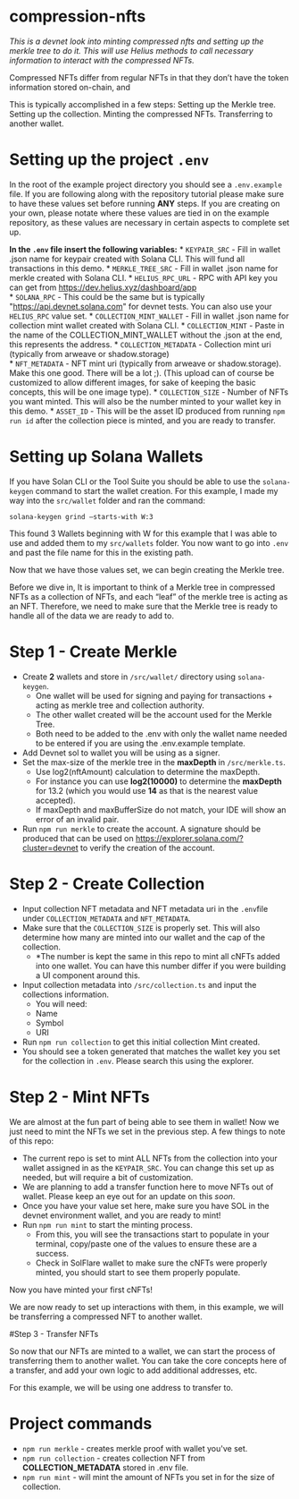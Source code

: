 # compression-nfts

   _This is a devnet look into minting compressed nfts and setting up the merkle tree to do it. This will use Helius methods to call necessary information to interact with the compressed NFTs._ 

Compressed NFTs differ from regular NFTs in that they don’t have the token information stored on-chain, and 

This is typically accomplished in a few steps: 
Setting up the Merkle tree.
Setting up the collection.
Minting the compressed NFTs.
Transferring to another wallet. 

# Setting up the project `.env`

In the root of the example project directory you should see a `.env.example` file. If you are following along with the repository tutorial please make sure to have these values set before running **ANY** steps. If you are creating on your own, please notate where these values are tied in on the example repository, as these values are necessary in certain aspects to complete set up. 

**In the `.env` file insert the following variables:**
      * `KEYPAIR_SRC` - Fill in wallet .json name for keypair created with Solana CLI. This will fund all transactions in this demo.
      * `MERKLE_TREE_SRC` - Fill in wallet .json name for merkle created with Solana CLI.
      * `HELIUS_RPC_URL` - RPC with API key you can get from https://dev.helius.xyz/dashboard/app    
      * `SOLANA_RPC` - This could be the same but is typically "https://api.devnet.solana.com" for devnet tests. You can also use your `HELIUS_RPC` value set. 
      * `COLLECTION_MINT_WALLET` - Fill in wallet .json name for collection mint wallet created with Solana CLI.
      * `COLLECTION_MINT` - Paste in the name of the COLLECTION_MINT_WALLET without the .json at the end, this represents the address.
      * `COLLECTION_METADATA` - Collection mint uri (typically from arweave or shadow.storage)      
      * `NFT_METADATA` - NFT mint uri (typically from arweave or shadow.storage). Make this one good. There will be a lot ;). (This upload can of course be customized to allow different images, for sake of keeping the basic concepts, this will be one image type).
      * `COLLECTION_SIZE` - Number of NFTs you want minted. This will also be the number minted to your wallet key in this demo. 
      * `ASSET_ID` - This will be the asset ID produced from running `npm run id` after the collection piece is minted, and you are ready to transfer. 

# Setting up Solana Wallets

If you have Solan CLI or the Tool Suite you should be able to use the `solana-keygen` command to start the wallet creation. For this example, I made my way into the `src/wallet` folder and ran the command: 

`solana-keygen grind –starts-with W:3` 

This found 3 Wallets beginning with W for this example that I was able to use and added them to my `src/wallets` folder. You now want to go into `.env` and past the file name for this in the existing path.

Now that we have those values set, we can begin creating the Merkle tree.

Before we dive in, It is important to think of a Merkle tree in compressed NFTs as a collection of NFTs, and each “leaf” of the merkle tree is acting as an NFT. Therefore, we need to make sure that the Merkle tree is ready to handle all of the data we are ready to add to. 

# Step 1 - Create Merkle

 * Create **2** wallets and store in `/src/wallet/` directory using `solana-keygen`. 
    * One wallet will be used for signing and paying for transactions + acting as merkle tree and collection authority.
    * The other wallet created will be the account used for the Merkle Tree.
    * Both need to be added to the .env with only the wallet name needed to be entered if you are using the .env.example template.
 * Add Devnet sol to wallet you will be using as a signer.
 * Set the max-size of the merkle tree in the **maxDepth** in `/src/merkle.ts`. 
    * Use log2(nftAmount) calculation to determine the maxDepth.
    * For instance you can use **log2(10000)** to determine the **maxDepth** for 13.2 (which you would use **14** as that is the nearest value accepted).
    * If maxDepth and maxBufferSize do not match, your IDE will show an error of an invalid pair. 
 * Run `npm run merkle` to create the account. A signature should be produced that can be used on https://explorer.solana.com/?cluster=devnet to verify the creation of the account. 

 # Step 2 - Create Collection

 * Input collection NFT metadata and NFT metadata uri in the `.env`file under `COLLECTION_METADATA` and `NFT_METADATA`.
 * Make sure that the `COLLECTION_SIZE` is properly set. This will also determine how many are minted into our wallet and the cap of the collection. 
    * *The number is kept the same in this repo to mint all cNFTs added into one wallet. You can have this number differ if you were building a UI component around this.
 * Input collection metadata into `/src/collection.ts` and input the collections information. 
   * You will need: 
    * Name
    * Symbol
    * URI
 * Run `npm run collection` to get this initial collection Mint created. 
 * You should see a token generated that matches the wallet key you set for the collection in `.env`. Please search this using the explorer. 

# Step 2 - Mint NFTs
 We are almost at the fun part of being able to see them in wallet! Now we just need to mint the NFTs we set in the previous step. 
 A few things to note of this repo: 
   * The current repo is set to mint ALL NFTs from the collection into your wallet assigned in as the `KEYPAIR_SRC`. You can change this set up as needed, but will require a bit of customization. 
   * We are planning to add a transfer function here to move NFTs out of wallet. Please keep an eye out for an update on this _soon_.
   * Once you have your value set here, make sure you have SOL in the devnet environment wallet, and you are ready to mint! 
   * Run `npm run mint` to start the minting process. 
      * From this, you will see the transactions start to populate in your terminal, copy/paste one of the values to ensure these are a success. 
      * Check in SolFlare wallet to make sure the cNFTs were properly minted, you should start to see them properly populate. 

Now you have minted your first cNFTs! 

We are now ready to set up interactions with them, in this example, we will be transferring a compressed NFT to another wallet. 

#Step 3 - Transfer NFTs

So now that our NFTs are minted to a wallet, we can start the process of transferring them to another wallet. You can take the core concepts here of a transfer, and add your own logic to add additional addresses, etc. 

For this example, we will be using one address to transfer to.





# Project commands

* `npm run merkle` - creates merkle proof with wallet you've set. 
* `npm run collection` - creates collection NFT from **COLLECTION_METADATA** stored in .env file.
* `npm run mint` - will mint the amount of NFTs you set in for the size of collection.

